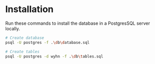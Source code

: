 # Installation

Run these commands to install the database in a
PostgresSQL server locally.

```bash
# Create database
psql -U postgres -f .\db\database.sql

# Create tables
psql -U postgres -d wyhn -f .\db\tables.sql
```

